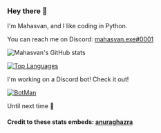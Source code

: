 ### Hey there 👋
I'm Mahasvan, and I like coding in Python. 

You can reach me on Discord: [mahasvan.exe#0001](https://discord.com/users/775176626773950474)

![Mahasvan's GitHub stats](https://github-readme-stats.vercel.app/api?username=Mahas1&count_private=true&theme=dark&show_icons=true)

[![Top Languages](https://github-readme-stats.vercel.app/api/top-langs/?username=Mahas1&theme=dark)](https://github.com/anuraghazra/github-readme-stats)

I'm working on a Discord bot! Check it out!

[![BotMan](https://github-readme-stats.vercel.app/api/pin/?username=Mahas1&repo=BotMan.py&theme=dark)](https://github.com/Code-Cecilia/BotMan.py)

Until next time 👋
<!--
**Mahas1/Mahas1** is a ✨ _special_ ✨ repository because its `README.md` (this file) appears on your GitHub profile.

Here are some ideas to get you started:

- 🔭 I’m currently working on ...
- 🌱 I’m currently learning ...
- 👯 I’m looking to collaborate on ...
- 🤔 I’m looking for help with ...
- 💬 Ask me about ...
- 📫 How to reach me: ...
- 😄 Pronouns: ...
- ⚡ Fun fact: ...
-->

#### Credit to these stats embeds:  [anuraghazra](https://github.com/anuraghazra/github-readme-stats)
